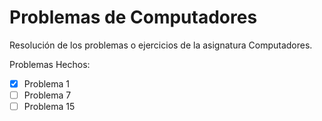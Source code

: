 # Problemas de Computadores
Resolución de los problemas o ejercicios de la asignatura Computadores.

Problemas Hechos:
- [x] Problema 1
- [ ] Problema 7
- [ ] Problema 15
